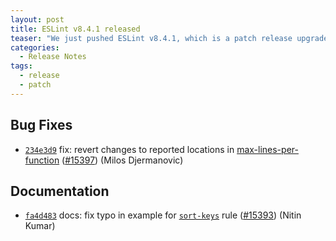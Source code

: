 ```yaml
---
layout: post
title: ESLint v8.4.1 released
teaser: "We just pushed ESLint v8.4.1, which is a patch release upgrade of ESLint. This release fixes several bugs found in the previous release."
categories:
  - Release Notes
tags:
  - release
  - patch
---
```













## Bug Fixes


* [`234e3d9`](https://github.com/eslint/eslint/commit/234e3d98eeab8956cefb14c982b9c348c21bb2d9) fix: revert changes to reported locations in [max-lines-per-function](/docs/rules/max-lines-per-function) ([#15397](https://github.com/eslint/eslint/issues/15397)) (Milos Djermanovic)




## Documentation


* [`fa4d483`](https://github.com/eslint/eslint/commit/fa4d4830a0e77f92154079ada17ffb893ce64232) docs: fix typo in example for [`sort-keys`](/docs/rules/sort-keys) rule ([#15393](https://github.com/eslint/eslint/issues/15393)) (Nitin Kumar)








